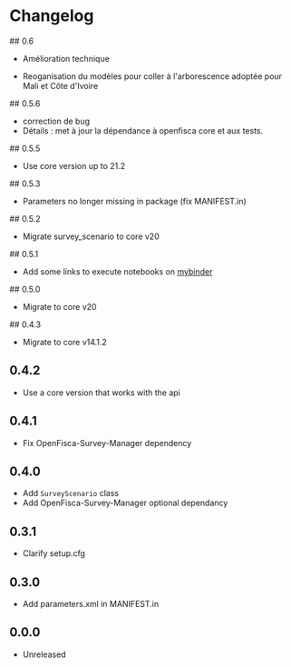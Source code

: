 # Changelog

## 0.6

* Amélioration technique
- Reoganisation du modèles pour coller à l'arborescence adoptée pour Mali et Côte d'Ivoire

## 0.5.6

* correction de bug
* Détails : met à jour la dépendance à openfisca core et aux tests.

## 0.5.5

* Use core version up to 21.2

## 0.5.3

* Parameters no longer missing in package (fix MANIFEST.in)

## 0.5.2

* Migrate survey_scenario to core v20

## 0.5.1

* Add some links to execute notebooks on [mybinder](https://mybinder.org/)

## 0.5.0

* Migrate to core v20

## 0.4.3

* Migrate to core v14.1.2

## 0.4.2

* Use a core version that works with the api

## 0.4.1

* Fix OpenFisca-Survey-Manager dependency

## 0.4.0

* Add `SurveyScenario` class
* Add OpenFisca-Survey-Manager optional dependancy

## 0.3.1

* Clarify setup.cfg

## 0.3.0

* Add parameters.xml in MANIFEST.in

## 0.0.0

* Unreleased
